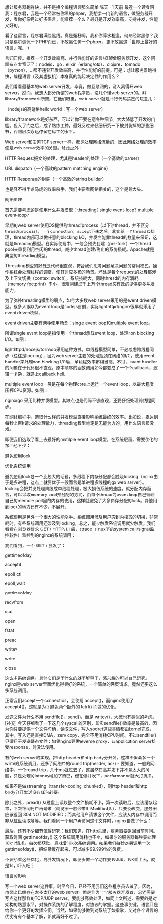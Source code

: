 想让服务器跑得快，并不是换个编程语言那么简单
 陈天 · 1 天前
最近一个读者问我：程序君，我是一个经常被你黑的phper，我想学一门新的语言，做服务器开发，看你好像用过好多语言，能推荐一个么？最好是开发效率高，支持并发，性能又好的。

看了这留言，程序君满脸黑线。真是冤枉啊，我和你萍水相逢，何来经常黑你？我只是偶尔调侃一下PHP而已，不敢黑任何一个phper，更不敢黑这「世界上最好的语言」呢。:)

言归正传。推荐一个开发效率高，并行性能好的语言/框架做服务器开发，这个问题有点太宽泛了：nodejs，go，elixir（erlang/otp），clojure，tornado（python），…​ 都不违背开发效率高，并行性能好的前提。可是：想让服务器跑得快，编程语言（及其虚拟机）本身真的能起决定性的作用么？

我们看看最基本的web server开发，毕竟，做互联网的，没人离得开web server。然而，我想大部分所谓的web程序员，没几个懂web server的。拜library/framework所赐，在他们眼里，web server就是十行代码搞定的玩意儿：


（nodejs的高逼格hello world：写一个web server）

library/framework是好东西，可以让你不要在意各种细节，大大降低了开发的门槛。但入了门之后，成了熟练工种，最好反过来仔细研究一下被封装掉的那些细节，否则层次永远停留在码工的水平。

Web server和任何TCP server一样，都是处理网络流量的，因此网络处理的效率便是web server效率的关键。除此之外：

HTTP Request报文的处理，尤其是header的处理（一个高效的parser）

URL dispatch（一个高效的pattern matching engine）

HTTP Response的封装（一个高效的string builder）

也是容不得半点马虎的效率杀手。我们主要看网络相关的，这个是最大头。

网络处理


首先需要考虑的是使用什么并发模型：threading? single event-loop? multiple event-loop?

早期的web server使用OS提供的thread/process（以下讲thread，并不区分thread/process），一个connection，accept下来之后，就交给一个thread去处理，thread内部可以做任意的blocking I/O，并发性能靠thread的数量来保证，这就是threading模型。在实际使用中，一般会预先创建（pre-fork）一个thread pool来重复利用空闲的thread，减少thread创建/终止的系统损耗。Apache就是典型的threading模型。


Threading模型的好处是代码很直观，符合我们思考问题解决问题的常用模式。操作系统会处理线程的调度，使其适应多核的场景。坏处是每个request的处理都涉及上下文切换（context switch），系统损耗大，同时thread的内存消耗（memory footprint）不小，很难创建成千上万个thread来有效的提供更多并发能力。

为了弥补threading模型的弱点，如今大多数web server采用的是event driven模型。很多人误以为event loop是nodejs首创，实际lighthttpd/nginx很早就采用了event driven模型。

event driven主要有两种使用场景：single event loop和multiple event loop。

所谓single event loop是指使用一个thread承载event loop，处理non blocking I/O。如图：


lighthttpd/nodejs/tornado采用这种方式。单线程模型简单，不必考虑跨线程同步（往往是locking），因为web server主要的处理瓶颈在网络的I/O，使用event handler来处理non blocking I/O后，单线程效率都相当高。不过，event handler的问题在于代码很不直观，原本顺序的函数调用如今都变成了一个个callback，逻辑一复杂，就遇上callback hell。

multiple event loop一般是在每个物理core上运行一个event loop，以最大程度压榨CPU资源。如图：


nginx/go 采用此种并发模型。其缺点也是代码不够直观，还要仔细处理跨线程同步。

在网络编程中，选取什么样的并发模型直接影响系统最终的效率。比如说，要达到每秒上百k请求的处理能力，threading模型肯定是无能为力的，用什么语言都没戏。

即便我们选取了看上去最好的mutilple event loop模型，在系统层面，需要优化的东西也不少：

避免使用lock

优化系统调用

避免使用lock是一个比较大的话题，多线程下内存分配都会触及locking（nginx由于是多进程，这点上就要优于一般而言是单进程多线程的go web server）。locking会把并发处理降级成单线程处理，极大损伤系统的速度。就分配内存而言，可以采取memory pool预分配的方式，由每个thread的event loop自己管理自己的memory poll里的内存的使用，这样就避免了大多内存分配的lock。其他用到lock的地方还有不少，不展开。

系统调用是另外一个很大的性能杀手。系统调用涉及用户态到内核态的切换，非常耗时，有些系统调用还涉及到locking，总之，能少触发系统调用就少触发。我们看看在浏览器请求 GET / HTTP/1.1 后，strace（linux下的system call/signal监控软件）监控到的nginx的系统调用：


我们看到，一个 GET / 触发了：

gettimeofday

accept4

epoll_ctl

epoll_wait

gettimeofday

recvfrom

stat

open

fstat

pread

writev

write

close

这么多系统调用。具体它们是干什么的就不解释了，感兴趣的可以自己研究。nginx是web server里面优化得很好的系统，一个简单的网页请求，竟然还要这么多系统调用。

正常我们accept一个connection，会使用 accept()，而nginx使用了 accept4()，这就是为了避免两个额外的 fctrl() 而做的优化。

发送文件为什么不用 sendfile()，send()，而是 writev()，大概也有类似的考虑。[补充] 今天仔细看了一下这几个syscall的区别，其实sendfile()效率是最高的，因为你只要提供一个文件句柄，读取文件，写入socket这些事情都由kernel完成，其中，写入还是直接DMA，zero copy，完全不用消耗CPU时间。不过sendfile()只适用于发送静态文件；如果nginx要做reverse proxy，从application server接受response，则没法使用。

有的web server的实现，把http header和http body分开发，这样不但会多一个write的系统调用，还多了网络中的round trip(header, ack) - 要知道，一般的网络中，一个round trip，几十ms就过去了，这虽然在高并发下并不是太大的问题，只是处理的latency增加了而已，但在低并发下，performance就大打折扣。

如果不是做streaming（transfer-coding: chunked），则http header和http body分开发送没有任何必要。

除此之外，pread() 从磁盘上读取整个文件损耗不小，第一次读取后，应该缓存起来，下次相同用户再请求（浏览器一般会带If-Modified头），只要没改变，服务器应该返回 304 NOT MODIFIED；而其他用户请求这个文件，应该从内存中调用而非从磁盘读取等等。我们看同一个用户再访问这个文件时，nginx都做了什么：


最后，还有不少细节值得研究：我们知道，在http头里，服务器要返回当前时间。获取时间 gettimeofday() 这个系统调用消耗也不小，如果你的服务器每秒要处理10k个请求，每次都获取，意味着10k次系统调用。如果我们每秒定期调用一次 gettimeofday()，把结果缓存起来，可以减少99.999%的浪费。

不要小看这些优化，高并发情况下，即便多做一个动作要100us，10k乘上去，就是1s，吓人吧？

语言的影响


写一个web server这件事，时至今日，已经不用我们这些程序员去做了，因为，市面上已经存在太多太好的web server。但是作为一个服务器开发者，总还需要写点这样那样的TCP/UDP server。要能够高效处理，如同上文所述，需要的是对架构的熟悉水平，对操作系统的了解程度，对协议的掌握。这些事关键。语言只是给你一个更好的发挥空间。当然，如果能够做到对系统了如指掌，又对各个语言的优劣有有个基本了解，那就再好不过了。

